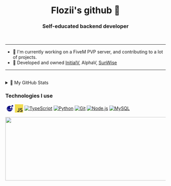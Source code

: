 <div align="center">
   <h1>Flozii's github 🙌</h1>
</div>

<h3 align="center">Self-educated backend developer</h3>
<br/>

---

- 🔨 I'm currently working on a FiveM PVP server, and contributing to a lot of projects.
- 💽 Developed and owned [InitialV](https://github.com/Naamelesss/InitialV), AlphaV, [SunWise](https://github.com/SunWise-Network)

---

<br/>

<details>
  <summary>👀 My GitHub Stats</summary>

<a href="https://github.com/Flozii">
  <img align="center" src="https://github-readme-stats.vercel.app/api?username=Flozii&show_icons=true&layout=compact&hide_border=true&theme=gruvbox&include_all_commits=true&count_private=true" alt="Flozii's GitHub Stats" />

  [![Top Langs](https://github-readme-stats.vercel.app/api/top-langs/?username=flozii&layout=compact&hide_border=true&theme=gruvbox)](https://github.com/Flozii)
   
  <a href="https://github.com/Flozii" target="blank"><img align="center" src=https://wakatime.com/share/@flozii/5d59e2a3-78c9-4543-b61d-2fe2caa5fc0b.svg width="600" /></a>
</a>

</details>

### Technologies I use 


<a href="http://www.lua.org" target="blank"><img align="center" src=https://raw.githubusercontent.com/github/explore/80688e429a7d4ef2fca1e82350fe8e3517d3494d/topics/lua/lua.png alt="LUA"  width="26" /></a>
<a href="https://developer.mozilla.org/fr/docs/Web/JavaScript" target="blank"><img align="center" src=https://raw.githubusercontent.com/github/explore/80688e429a7d4ef2fca1e82350fe8e3517d3494d/topics/javascript/javascript.png alt="JavaScript"  width="26" /></a>
<a href=https://www.typescriptlang.org target="blank"><img align="center" src=https://www.bryntum.com/wp-content/uploads/2019/03/ts.png alt="TypeScript"  width="26" /></a>
<a href="https://www.python.org" target="blank"><img align="center" src=https://upload.wikimedia.org/wikipedia/commons/thumb/c/c3/Python-logo-notext.svg/1200px-Python-logo-notext.svg.png alt="Python"  width="26" /></a>
<a href="https://git-scm.com" target="blank"><img align="center" src=https://git-scm.com/images/logos/downloads/Git-Icon-1788C.png alt="Git"  width="26" /></a>
<a href="https://nodejs.org" target="blank"><img align="center" src=https://www.developpez.com/public/images/news/node-js10.png alt="Node.js"  width="26" /></a>
<a href="https://www.mysql.com" target="blank"><img align="center" src=https://kinsta.com/fr/wp-content/uploads/sites/4/2019/04/logo-mysql-1.svg alt="MySQL"  width="26" /></a>

<p align="center">
  <a href="https://www.youtube.com/watch?v=Lrj2Hq7xqQ8" target="blank"><img src="https://cdn.discordapp.com/attachments/836192469359394856/846485171656982578/github_banner.png" height="200" width="1000">
</p>
